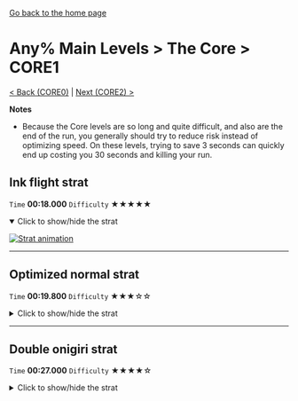 [Go back to the home page](https://github.com/Doublevil/scbspeedrun)

# Any% Main Levels > The Core > CORE1

[< Back (CORE0)](https://github.com/Doublevil/scbspeedrun/blob/main/levels/any_ml/CORE/CORE0.md) | [Next (CORE2) >](https://github.com/Doublevil/scbspeedrun/blob/main/levels/any_ml/CORE/CORE2.md)

**Notes**
- Because the Core levels are so long and quite difficult, and also are the end of the run, you generally should try to reduce risk instead of optimizing speed. On these levels, trying to save 3 seconds can quickly end up costing you 30 seconds and killing your run.

## Ink flight strat

`Time` **00:18.000** `Difficulty` ★★★★★
<details open>
  <summary>Click to show/hide the strat</summary>

  [![Strat animation](https://github.com/Doublevil/scbspeedrun/blob/main/media/levels/CORE/CORE1_InkStrat.webp)](https://github.com/Doublevil/scbspeedrun/blob/main/media/levels/CORE/CORE1_InkStrat.mp4?raw=true)
</details>

---
## Optimized normal strat

`Time` **00:19.800** `Difficulty` ★★★☆☆
<details>
  <summary>Click to show/hide the strat</summary>

  [![Strat animation](https://github.com/Doublevil/scbspeedrun/blob/main/media/levels/CORE/CORE1_OptimizedStrat.webp)](https://github.com/Doublevil/scbspeedrun/blob/main/media/levels/CORE/CORE1_OptimizedStrat.mp4?raw=true)
</details>

---
## Double onigiri strat

`Time` **00:27.000** `Difficulty` ★★★★☆
<details>
  <summary>Click to show/hide the strat</summary>

  [![Strat animation](https://github.com/Doublevil/scbspeedrun/blob/main/media/levels/CORE/CORE1_DoubleOnigiri.webp)](https://github.com/Doublevil/scbspeedrun/blob/main/media/levels/CORE/CORE1_DoubleOnigiri.mp4?raw=true)

  **Notes**
  - You can use ink clipping to get some more boosts on the way, but it's very risky.
  - You can save some bad jumps by juggling the onigiri with the jump cart.
</details>
